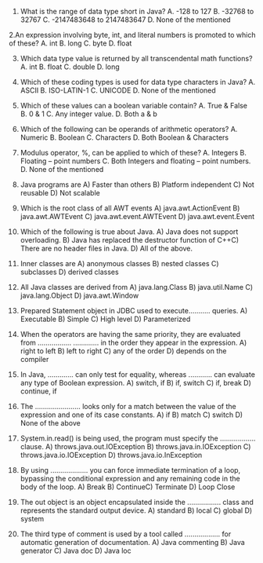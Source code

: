 1. What is the range of data type short in Java?
A. -128 to 127
B. -32768 to 32767
C. -2147483648 to 2147483647
D. None of the mentioned

2.An expression involving byte, int, and literal numbers is promoted to which of these?
A. int
B. long
C. byte
D. float

3. Which data type value is returned by all transcendental math functions?
A. int
B. float
C. double
D. long

4. Which of these coding types is used for data type characters in Java?
A. ASCII
B. ISO-LATIN-1
C. UNICODE
D. None of the mentioned

5. Which of these values can a boolean variable contain?
A. True & False
B. 0 & 1
C. Any integer value.
D. Both a & b
6. Which of the following can be operands of arithmetic operators?
A. Numeric
B. Boolean
C. Characters
D. Both Boolean & Characters

7. Modulus operator, %, can be applied to which of these?
A. Integers
B. Floating – point numbers
C. Both Integers and floating – point numbers.
D. None of the mentioned

8. Java programs are
A) Faster than others
B) Platform independent
C) Not reusable
D) Not scalable

9. Which is the root class of all AWT events
A) java.awt.ActionEvent
B) java.awt.AWTEvent
C) java.awt.event.AWTEvent
D) java.awt.event.Event

10. Which of the following is true about Java.
A) Java does not support overloading.
B) Java has replaced the destructor function of C++C) There are no header files in Java.
D) All of the above.

11. Inner classes are
A) anonymous classes
B) nested classes
C) subclasses
D) derived classes

12. All Java classes are derived from
A) java.lang.Class
B) java.util.Name
C) java.lang.Object
D) java.awt.Window

13. Prepared Statement object in JDBC used to execute........... queries.
A) Executable
B) Simple
C) High level
D) Parameterized

14. When the operators are having the same priority, they are evaluated from ................. ............. in the
order they appear in the expression.
A) right to left
B) left to right
C) any of the order
D) depends on the compiler
15. In Java, ............. can only test for equality, whereas ............ can evaluate any type of Boolean
expression.
A) switch, if
B) if, switch
C) if, break
D) continue, if

16. The ....................... looks only for a match between the value of the expression and one of its case
constants.
A) if
B) match
C) switch
D) None of the above

17. System.in.read() is being used, the program must specify the .................. clause.
A) throws.java.out.IOException
B) throws.java.in.IOException
C) throws.java.io.IOException
D) throws.java.io.InException

18. By using ................... you can force immediate termination of a loop, bypassing the conditional
expression and any remaining code in the body of the loop.
A) Break
B) ContinueC) Terminate
D) Loop Close

19. The out object is an object encapsulated inside the ................. class and represents the standard
output device.
A) standard
B) local
C) global
D) system

20. The third type of comment is used by a tool called .................. for automatic generation of
documentation.
A) Java commenting
B) Java generator
C) Java doc
D) Java loc
